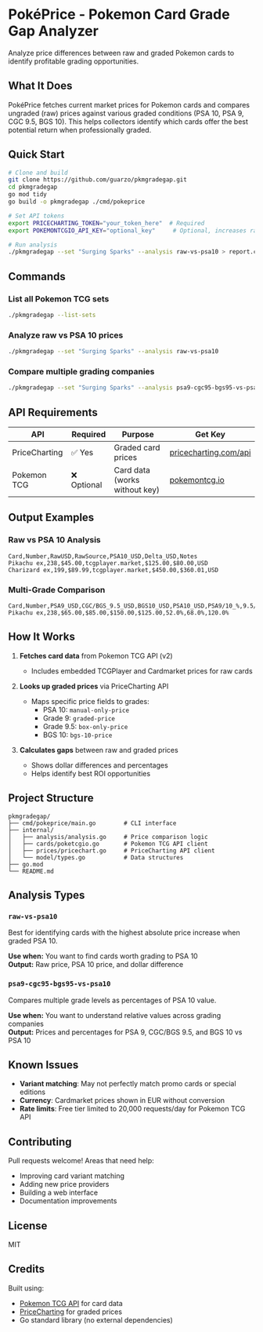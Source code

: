 # PokéPrice - Pokemon Card Grade Gap Analyzer

Analyze price differences between raw and graded Pokemon cards to identify profitable grading opportunities.

## What It Does

PokéPrice fetches current market prices for Pokemon cards and compares ungraded (raw) prices against various graded conditions (PSA 10, PSA 9, CGC 9.5, BGS 10). This helps collectors identify which cards offer the best potential return when professionally graded.

## Quick Start

```bash
# Clone and build
git clone https://github.com/guarzo/pkmgradegap.git
cd pkmgradegap
go mod tidy
go build -o pkmgradegap ./cmd/pokeprice

# Set API tokens
export PRICECHARTING_TOKEN="your_token_here"  # Required
export POKEMONTCGIO_API_KEY="optional_key"     # Optional, increases rate limits

# Run analysis
./pkmgradegap --set "Surging Sparks" --analysis raw-vs-psa10 > report.csv
```

## Commands

### List all Pokemon TCG sets
```bash
./pkmgradegap --list-sets
```

### Analyze raw vs PSA 10 prices
```bash
./pkmgradegap --set "Surging Sparks" --analysis raw-vs-psa10
```

### Compare multiple grading companies
```bash
./pkmgradegap --set "Surging Sparks" --analysis psa9-cgc95-bgs95-vs-psa10
```

## API Requirements

| API | Required | Purpose | Get Key |
|-----|----------|---------|---------|
| PriceCharting | ✅ Yes | Graded card prices | [pricecharting.com/api](https://www.pricecharting.com/api) |
| Pokemon TCG | ❌ Optional | Card data (works without key) | [pokemontcg.io](https://pokemontcg.io) |

## Output Examples

### Raw vs PSA 10 Analysis
```csv
Card,Number,RawUSD,RawSource,PSA10_USD,Delta_USD,Notes
Pikachu ex,238,$45.00,tcgplayer.market,$125.00,$80.00,USD
Charizard ex,199,$89.99,tcgplayer.market,$450.00,$360.01,USD
```

### Multi-Grade Comparison
```csv
Card,Number,PSA9_USD,CGC/BGS_9.5_USD,BGS10_USD,PSA10_USD,PSA9/10_%,9.5/10_%,BGS10/PSA10_%
Pikachu ex,238,$65.00,$85.00,$150.00,$125.00,52.0%,68.0%,120.0%
```

## How It Works

1. **Fetches card data** from Pokemon TCG API (v2)
   - Includes embedded TCGPlayer and Cardmarket prices for raw cards
   
2. **Looks up graded prices** via PriceCharting API
   - Maps specific price fields to grades:
     - PSA 10: `manual-only-price`
     - Grade 9: `graded-price`
     - Grade 9.5: `box-only-price`
     - BGS 10: `bgs-10-price`

3. **Calculates gaps** between raw and graded prices
   - Shows dollar differences and percentages
   - Helps identify best ROI opportunities

## Project Structure

```
pkmgradegap/
├── cmd/pokeprice/main.go        # CLI interface
├── internal/
│   ├── analysis/analysis.go     # Price comparison logic
│   ├── cards/poketcgio.go       # Pokemon TCG API client
│   ├── prices/pricechart.go     # PriceCharting API client
│   └── model/types.go           # Data structures
├── go.mod
└── README.md
```

## Analysis Types

### `raw-vs-psa10`
Best for identifying cards with the highest absolute price increase when graded PSA 10.

**Use when:** You want to find cards worth grading to PSA 10  
**Output:** Raw price, PSA 10 price, and dollar difference

### `psa9-cgc95-bgs95-vs-psa10`
Compares multiple grade levels as percentages of PSA 10 value.

**Use when:** You want to understand relative values across grading companies  
**Output:** Prices and percentages for PSA 9, CGC/BGS 9.5, and BGS 10 vs PSA 10

## Known Issues

- **Variant matching**: May not perfectly match promo cards or special editions
- **Currency**: Cardmarket prices shown in EUR without conversion
- **Rate limits**: Free tier limited to 20,000 requests/day for Pokemon TCG API

## Contributing

Pull requests welcome! Areas that need help:
- Improving card variant matching
- Adding new price providers
- Building a web interface
- Documentation improvements

## License

MIT

## Credits

Built using:
- [Pokemon TCG API](https://pokemontcg.io) for card data
- [PriceCharting](https://www.pricecharting.com) for graded prices
- Go standard library (no external dependencies)